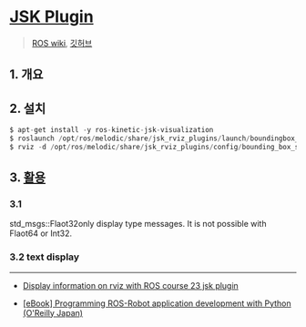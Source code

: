 # [JSK Plugin](https://jsk-visualization.readthedocs.io/en/latest/jsk_rviz_plugins/index.html)

> [ROS wiki](http://wiki.ros.org/jsk_rviz_plugins), [깃허브](https://github.com/jsk-ros-pkg/jsk_visualization)



## 1. 개요 


## 2. 설치 

```python 
$ apt-get install -y ros-kinetic-jsk-visualization
$ roslaunch /opt/ros/melodic/share/jsk_rviz_plugins/launch/boundingbox_sample.launch
$ rviz -d /opt/ros/melodic/share/jsk_rviz_plugins/config/bounding_box_sample.rviz #Click "PieChart" or "Plotter2D" 

```

## 3. [활용](https://github.com/jsk-ros-pkg/jsk_visualization/tree/master/jsk_rviz_plugins/samples)

### 3.1 

std_msgs::Flaot32only display type messages. It is not possible with Flaot64 or Int32.

### 3.2 text display

---

- [Display information on rviz with ROS course 23 jsk plugin](https://qiita.com/srs/items/96d1facf8ddfb56d97a4)

- [[eBook] Programming ROS-Robot application development with Python (O'Reilly Japan)](https://myenigma.hatenablog.com/entry/2015/10/30/223023)